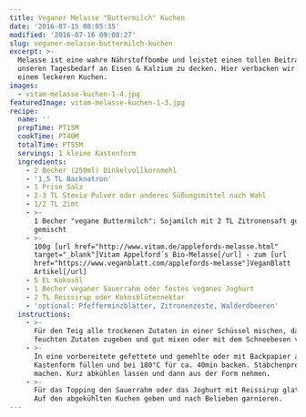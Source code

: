 ```yaml
---
title: Veganer Melasse "Buttermilch" Kuchen
date: '2016-07-15 08:05:35'
modified: '2016-07-16 09:08:27'
slug: veganer-melasse-buttermilch-kuchen
excerpt: >-
  Melasse ist eine wahre Nährstoffbombe und leistet einen tollen Beitrag um
  unseren Tagesbedarf an Eisen & Kalzium zu decken. Hier verbacken wir sie in
  einem leckeren Kuchen.
images:
  - vitam-melasse-kuchen-1-4.jpg
featuredImage: vitam-melasse-kuchen-1-3.jpg
recipe:
  name: ''
  prepTime: PT15M
  cookTime: PT40M
  totalTime: PT55M
  servings: 1 kleine Kastenform
  ingredients:
    - 2 Becher (250ml) Dinkelvollkornmehl
    - '1,5 TL Backnatron'
    - 1 Prise Salz
    - 2-3 TL Stevia Pulver oder anderes Süßungsmittel nach Wahl
    - 1/2 TL Zimt
    - >-
      1 Becher "vegane Buttermilch": Sojamilch mit 2 TL Zitronensaft gut
      gemischt
    - >-
      100g [url href="http://www.vitam.de/applefords-melasse.html"
      target="_blank"]Vitam Appelford´s Bio-Melasse[/url] - zum [url
      href="https://www.veganblatt.com/applefords-melasse"]VeganBlatt
      Artikel[/url]
    - 5 EL Kokosöl
    - 1 Becher veganer Sauerrahm oder festes veganes Joghurt
    - 2 TL Reissirup oder Kokosblütennektar
    - 'optional: Pfefferminzblätter, Zitronenzeste, Walderdbeeren'
  instructions:
    - >-
      Für den Teig alle trockenen Zutaten in einer Schüssel mischen, dann die
      feuchten Zutaten zugeben und gut mixen oder mit dem Schneebesen verrühren.
    - >-
      In eine vorbereitete gefettete und gemehlte oder mit Backpapier ausgelegte
      Kastenform füllen und bei 180°C für ca. 40min backen. Stäbchenprobe
      machen. Kurz abkühlen lassen und dann aus der Form nehmen.
    - >-
      Für das Topping den Sauerrahm oder das Joghurt mit Reissirup glatt rühren.
      Auf den abgekühlten Kuchen geben und nach Belieben garnieren.
---
```


<!-- Image removed (no copyright): vitam-melasse-kuchen-1-4-640x424.jpg -->

